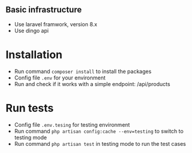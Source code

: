 ## Basic infrastructure
- Use laravel framwork, version 8.x
- Use dingo api

# Installation
- Run command ```composer install``` to install the packages
- Config file ```.env``` for your environment
- Run and check if it works with a simple endpoint: /api/products

# Run tests
- Config file ```.env.tesing``` for testing environment
- Run command ```php artisan config:cache --env=testing``` to switch to testing mode
- Run command ```php artisan test``` in testing mode to run the test cases
